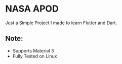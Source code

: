 # NASA APOD
Just a Simple Project I made to learn Flutter and Dart.

## Note:
- Supports Material 3
- Fully Tested on Linux
